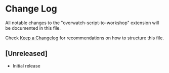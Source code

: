 # Change Log

All notable changes to the "overwatch-script-to-workshop" extension will be documented in this file.

Check [Keep a Changelog](http://keepachangelog.com/) for recommendations on how to structure this file.

## [Unreleased]

- Initial release